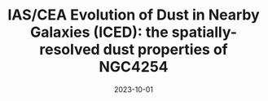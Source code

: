 ---
title: "IAS/CEA Evolution of Dust in Nearby Galaxies (ICED): the spatially-resolved dust properties of NGC4254"
collection: "publications"
category: "co_procs"
permalink: /publications/2023arXiv231006463P
link: https://ui.adsabs.harvard.edu/abs/2023arXiv231006463P/abstract
date: 2023-10-01
venue: "arXiv e-prints"
citation: "Moyer-Anin, A., Adam, R., Ade, P., et al. (2023), arXiv e-prints, arXiv:2310.01263."
---
